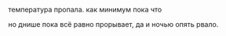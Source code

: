 температура пропала. как минимум пока что

но днише пока всё равно прорывает, да и ночью опять рвало.
